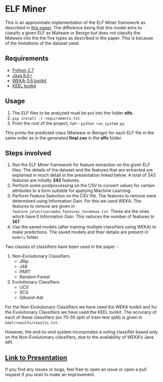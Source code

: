 ELF Miner
=========

This is an approximate implementation of the ELF Miner framework as described in [this paper](https://link.springer.com/article/10.1007/s10115-011-0393-5). The difference being that this model aims to classify a given ELF as Malware or Benign but does not classify the Malware into the the five types as described in the paper. This is because of the limitations of the dataset used.

## Requirements
* [Python 2.7](https://www.python.org/download/releases/2.7.3/)
* [Java 8.0+](https://www.oracle.com/technetwork/java/javase/downloads/jdk8-downloads-2133151.html)
* [WEKA-3.6 toolkit](https://sourceforge.net/projects/weka/files/weka-3-6/3.6.13/)
* [KEEL toolkit](https://sci2s.ugr.es/keel/download.php)

## Usage
1. The ELF files to be analyzed must be put into the folder **elfs**.
2. `pip install -r requirements.txt`
3. From the root of the project, run -
  `python run_system.py`

This prints the predicted class (Malware or Benign) for each ELF file in the same order as in the generated **final.csv** in the **elfs** folder.

## Steps involved
1. Run the ELF Miner framework for feature extraction on the given ELF files. The details of the dataset and the features that are extracted are explained in much detail in the presentation linked below. A total of 343 features are initially **342** features.
2. Perform some postprocessing on the CSV to convert values for certain attributes to a form suitable for applying Machine Learning.
3. Perform Feature Selection on the CSV file. The features to remove were determined using Information Gain. For this we used WEKA. The features to remove are given in `feature_selection/weka_features_toremove.txt`. These are the ones which have 0 Information Gain. This reduces the number of features to **147**.
4. Use the saved models (after training multiple classifiers using WEKA) to make predictions. The saved models and their details are present in `models` folder.

Two classes of classifiers have been used in the paper -  
1. Non-Evolutionary Classifiers
    * JRip
    * J48
    * PART
    * Random Forest
2. Evolutionary Classifiers
    * UCS
    * XCS
    * GAssist-Adi

For the Non-Evolutionary Classifiers we have used the WEKA toolkit and for the Evolutionary Classifiers we have used the KEEL toolkit. The accuracy of each of these classifiers (on 70-30 split of train-test split) is given in `keel/results/results.txt`.

However, the end-to-end system incorporates a voting classifier based only on the Non-Evolutionary classifiers, due to the availability of WEKA's Java API.

## [Link to Presentation](https://shreyansh26.github.io/ELF-Miner/)

If you find any issues or bugs, feel free to open an issue or open a pull request if you wish to make an improvement.
